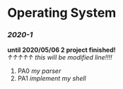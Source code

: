 # Operating System

### *2020-1*

**until 2020/05/06 2 project finished!**    
*↑↑↑↑↑ this will be modified line!!!!*


1. PA0 *my parser*    
2. PA1 *implement my shell*
